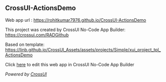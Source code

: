 ## CrossUI-ActionsDemo
Web app url : https://rohitkumar7976.github.io/CrossUI-ActionsDemo

This project was created by CrossUI No-Code App Builder: https://crossui.com/RADGithub

Based on template: https://linb.github.io/CrossUI_Assets/assets/projects/Simple/xui_project_tpl_ActionsDemo

Click [here](https://crossui.com/RADGithub/#!from=github&owner=rohitkumar7976&repo=CrossUI-ActionsDemo) to edit this web app in CrossUI No-Code App Builder

<i>Powered by [CrossUI](https://crossui.com)</i>
